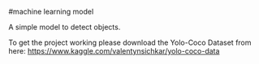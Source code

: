 #machine learning model
 

A simple model to detect objects.


To get the project working please download the Yolo-Coco Dataset from here:
https://www.kaggle.com/valentynsichkar/yolo-coco-data
